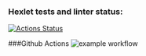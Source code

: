 ### Hexlet tests and linter status:
[![Actions Status](https://github.com/Artemka1989/python-project-50/workflows/hexlet-check/badge.svg)](https://github.com/Artemka1989/python-project-50/actions)

###Github Actions
![example workflow](https://github.com/github/docs/actions/workflows/pyci.yml/badge.svg)
